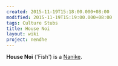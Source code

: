 ```yaml
---
created: 2015-11-19T15:18:00.000+08:00
modified: 2015-11-19T15:19:00.000+08:00
tags: Culture Stubs
title: House Noi
layout: wiki
project: nendhe
---
```


**House Noi** ('Fish') is a [Nanike](/content/kyahida_wiki/wiki/Nanike).
